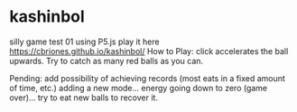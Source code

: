 # kashinbol
silly game test 01 using P5.js
play it here https://cbriones.github.io/kashinbol/
How to Play: click accelerates the ball upwards. Try to catch as many red balls as you can.


Pending:
      add possibility of achieving records (most eats in a fixed amount of time, etc.)
      adding a new mode... energy going down to zero (game over)... try to eat new balls to recover it.
